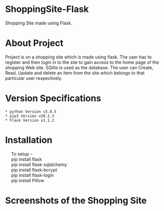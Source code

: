 # ShoppingSite-Flask
Shopping Site made using Flask. 

# About Project
Project is on a shopping site which is made using flask. The user has to register and then login in to the site to gain access to the home page of the shopping Web site. SQlite is used as the database. The user can Create, Read, Update and delete an item from the site which belongs to that particular user respectively.  
    
# Version Specifications
    * python Version v3.8.5
    * pip3 Version v20.2.3
    * Flask Version v1.1.2
    
# Installation
&nbsp;&nbsp;&nbsp;&nbsp;&nbsp;To setup - 
<br />
&nbsp;&nbsp;&nbsp;&nbsp; pip install flask <br/>
&nbsp;&nbsp;&nbsp;&nbsp; pip install flask-sqlalchemy <br/>
&nbsp;&nbsp;&nbsp;&nbsp; pip install flask-bcrypt <br/>
&nbsp;&nbsp;&nbsp;&nbsp; pip install flask-login <br/>
&nbsp;&nbsp;&nbsp;&nbsp; pip install Pillow <br/>


# Screenshots of the Shopping Site
   
    